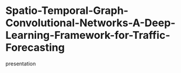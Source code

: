 # Spatio-Temporal-Graph-Convolutional-Networks-A-Deep-Learning-Framework-for-Traffic-Forecasting
presentation
